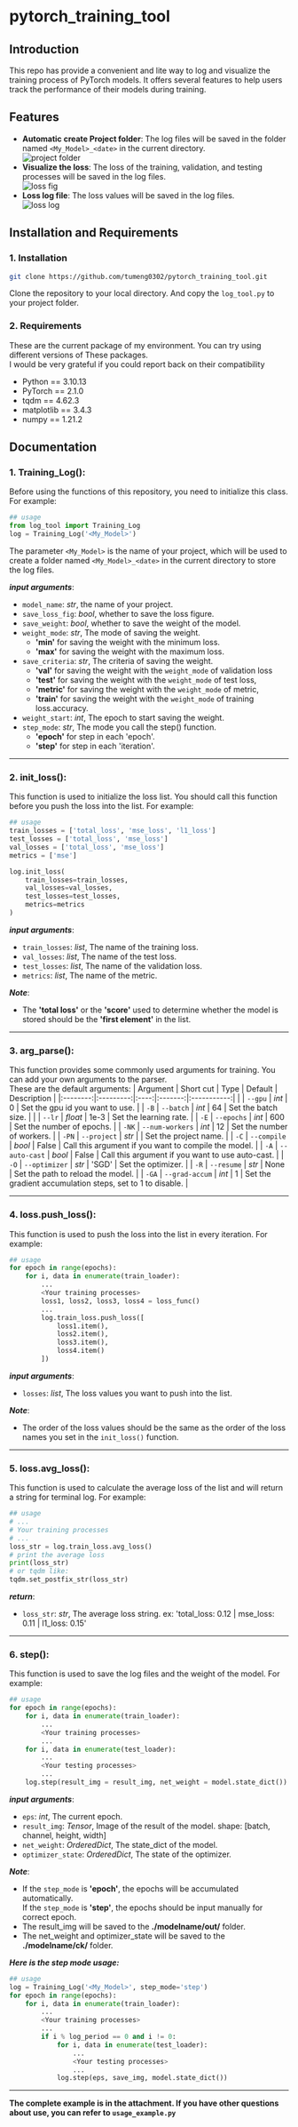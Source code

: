 # pytorch_training_tool
## Introduction
This repo has provide a convenient and lite way to log and visualize the training process of PyTorch models. It offers several features to help users track the performance of their models during training.  

## Features
- **Automatic create Project folder**: The log files will be saved in the folder named `<My_Model>_<date>` in the current directory.  
![project folder](./img/project_folder.png)
- **Visualize the loss**: The loss of the training, validation, and testing processes will be saved in the log files.  
![loss fig](./img/loss_fig.png) 
- **Loss log file**: The loss values will be saved in the log files.  
![loss log](./img/loss_log.png)  


## Installation and Requirements
### 1. Installation
```bash
git clone https://github.com/tumeng0302/pytorch_training_tool.git
```
Clone the repository to your local directory. And copy the `log_tool.py` to your project folder.
### 2. Requirements
These are the current package of my environment. You can try using different versions of These packages.  
I would be very grateful if you could report back on their compatibility

- Python == 3.10.13
- PyTorch == 2.1.0
- tqdm == 4.62.3
- matplotlib == 3.4.3
- numpy == 1.21.2

## Documentation
### 1. Training_Log():  
Before using the functions of this repository, you need to initialize this class. For example:
```python
## usage
from log_tool import Training_Log
log = Training_Log('<My_Model>')
```
The parameter `<My_Model>` is the name of your project, which will be used to create a folder named `<My_Model>_<date>` in the current directory to store the log files.  

***input arguments***:
- `model_name`: *str*, the name of your project.
- `save_loss_fig`: *bool*, whether to save the loss figure.
- `save_weight`: *bool*, whether to save the weight of the model.
- `weight_mode`: *str*, The mode of saving the weight.
    - **'min'** for saving the weight with the minimum loss.
    - **'max'** for saving the weight with the maximum loss.
- `save_criteria`: *str*, The criteria of saving the weight.
    - **'val'** for saving the weight with the `weight_mode` of validation loss
    - **'test'** for saving the weight with the `weight_mode` of test loss,  
    - **'metric'** for saving the weight with the `weight_mode` of metric,  
    - **'train'** for saving the weight with the `weight_mode` of training loss.accuracy.
- `weight_start`: *int*, The epoch to start saving the weight.
- `step_mode`: *str*, The mode you call the step() function.
    - **'epoch'** for step in each 'epoch'.
    - **'step'** for step in each 'iteration'.  

---------------------------------------

### 2. init_loss():
This function is used to initialize the loss list. You should call this function before you push the loss into the list. For example:

```python
## usage
train_losses = ['total_loss', 'mse_loss', 'l1_loss']
test_losses = ['total_loss', 'mse_loss']
val_losses = ['total_loss', 'mse_loss']
metrics = ['mse']

log.init_loss(
    train_losses=train_losses, 
    val_losses=val_losses, 
    test_losses=test_losses, 
    metrics=metrics
)
```
***input arguments***:
- `train_losses`: *list*, The name of the training loss.
- `val_losses`: *list*, The name of the test loss.
- `test_losses`: *list*, The name of the validation loss.
- `metrics`: *list*, The name of the metric.

***Note***:
- The **'total loss'** or the **'score'** used to determine whether the model is stored should be the **'first element'** in the list.

---------------------------------------

### 3. arg_parse():
This function provides some commonly used arguments for training. You can add your own arguments to the parser.  
These are the default arguments:
| Argument | Short cut | Type | Default | Description |
|:--------:|:---------:|:----:|:-------:|:-----------:|
|       | `--gpu`         | *int*   |      0 | Set the gpu id you want to use. |
| `-B`  | `--batch`       | *int*   |     64 | Set the batch size. |
|       | `--lr`          | *float* |   1e-3 | Set the learning rate. |
| `-E`  | `--epochs`      | *int*   |    600 | Set the number of epochs. |
| `-NK` | `--num-workers` | *int*   |     12 | Set the number of workers. |
| `-PN` | `--project`     | *str*   | <date> | Set the project name. |
| `-C`  | `--compile`     | *bool*  |  False | Call this argument if you want to compile the model. |
| `-A`  | `--auto-cast`   | *bool*  |  False | Call this argument if you want to use auto-cast. |
| `-O`  | `--optimizer`   | *str*   |  'SGD' | Set the optimizer. |
| `-R`  | `--resume`      | *str*   |   None | Set the path to reload the model. |
| `-GA` | `--grad-accum`  | *int*   |      1 | Set the gradient accumulation steps, set to 1 to disable. |  

---------------------------------------  

### 4. loss.push_loss():
This function is used to push the loss into the list in every iteration. For example:  
```python
## usage
for epoch in range(epochs):
    for i, data in enumerate(train_loader):
        ...
        <Your training processes>
        loss1, loss2, loss3, loss4 = loss_func()
        ...
        log.train_loss.push_loss([
            loss1.item(),
            loss2.item(),
            loss3.item(),
            loss4.item()
        ])
```
***input arguments***:
- `losses`: *list*, The loss values you want to push into the list.  

***Note***:
- The order of the loss values should be the same as the order of the loss names you set in the `init_loss()` function.

---------------------------------------

### 5. loss.avg_loss():
This function is used to calculate the average loss of the list and will return a string for terminal log. For example:
```python
## usage
# ...
# Your training processes
# ...
loss_str = log.train_loss.avg_loss()
# print the average loss
print(loss_str) 
# or tqdm like: 
tqdm.set_postfix_str(loss_str)
```
***return***:
- `loss_str`: *str*, The average loss string. ex: 'total_loss: 0.12 | mse_loss: 0.11 | l1_loss: 0.15'  

---------------------------------------  

### 6. step():
This function is used to save the log files and the weight of the model. For example:
```python
## usage
for epoch in range(epochs):
    for i, data in enumerate(train_loader):
        ...
        <Your training processes>
        ...
    for i, data in enumerate(test_loader):
        ...
        <Your testing processes>
        ...
    log.step(result_img = result_img, net_weight = model.state_dict())
```
***input arguments***:
- `eps`: *int*, The current epoch.
- `result_img`: *Tensor*, Image of the result of the model. shape: [batch, channel, height, width]
- `net_weight`: *OrderedDict*, The state_dict of the model.
- `optimizer_state`: *OrderedDict*, The state of the optimizer.  

***Note***:
- If the `step_mode` is **'epoch'**, the epochs will be accumulated automatically.  
    If the `step_mode` is **'step'**, the epochs should be input manually for correct epoch.
- The result_img will be saved to the **./modelname/out/** folder.
- The net_weight and optimizer_state will be saved to the **./modelname/ck/** folder.  

***Here is the step mode usage:***
```python
## usage
log = Training_Log('<My_Model>', step_mode='step')
for epoch in range(epochs):
    for i, data in enumerate(train_loader):
        ...
        <Your training processes>
        ...
        if i % log_period == 0 and i != 0:
            for i, data in enumerate(test_loader):
                ...
                <Your testing processes>
                ...
            log.step(eps, save_img, model.state_dict())
```
---------------------------------------
**The complete example is in the attachment. If you have other questions about use, you can refer to `usage_example.py`**

